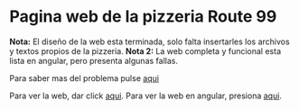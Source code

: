 # Pagina web de la pizzeria Route 99

**Nota:** El diseño de la web esta terminada, solo falta insertarles
        los archivos y textos propios de la pizzeria.
**Nota 2:** La web completa y funcional esta lista en angular, pero presenta algunas fallas.

Para saber mas del problema pulse [aqui](https://github.com/Elsantyv/pizzeriaroute99Angular)

Para ver la web, dar click [aqui](https://elsantyv.github.io/pizzeriaroute99/).
Para ver la web en angular, presiona [aqui](https://elsantyv.github.io/pizzeriaroute99Angular/).
